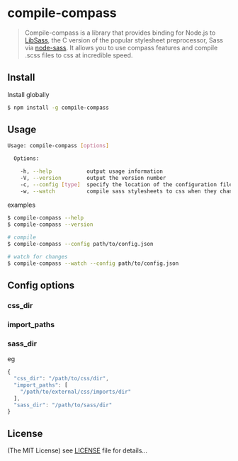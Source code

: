 compile-compass
=========

> Compile-compass is a library that provides binding for Node.js to [LibSass](https://github.com/sass/libsass), the C version of the popular stylesheet preprocessor, Sass via [node-sass](https://github.com/sass/node-sass).
> It allows you to use compass features and compile .scss files to css at incredible speed.


## Install
Install globally
```bash
$ npm install -g compile-compass
```

## Usage
```bash
Usage: compile-compass [options]

  Options:

    -h, --help           output usage information
    -V, --version        output the version number
    -c, --config [type]  specify the location of the configuration file explicitly
    -w, --watch          compile sass stylesheets to css when they change
```
examples
```bash
$ compile-compass --help
$ compile-compass --version
    
# compile 
$ compile-compass --config path/to/config.json

# watch for changes
$ compile-compass --watch --config path/to/config.json
```

## Config options

### css_dir

### import_paths

### sass_dir

eg
```js
{
  "css_dir": "/path/to/css/dir",
  "import_paths": [
    "/path/to/external/css/imports/dir"
  ],
  "sass_dir": "/path/to/sass/dir"
}
```

## License

(The MIT License)
see [LICENSE](https://github.com/g4code/compile-compass/blob/master/LICENSE.md) file for details...
